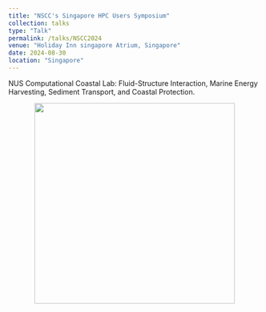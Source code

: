 ```yaml
---
title: "NSCC's Singapore HPC Users Symposium"
collection: talks
type: "Talk"
permalink: /talks/NSCC2024
venue: "Holiday Inn singapore Atrium, Singapore"
date: 2024-08-30
location: "Singapore"
---
```


NUS Computational Coastal Lab: Fluid-Structure Interaction, Marine Energy Harvesting, Sediment Transport, and Coastal Protection.


<div align=center><img src="http://huzhengyu.github.io/images/NSCC2024.jpg" width = 400></div>